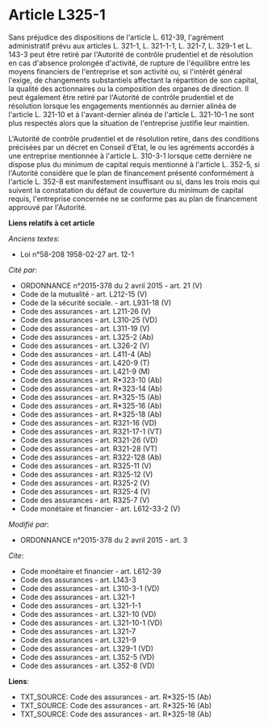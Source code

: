 # Article L325-1

Sans préjudice des dispositions de l'article L. 612-39, l'agrément administratif prévu aux articles L. 321-1, L. 321-1-1, L.
321-7, L. 329-1 et L. 143-3 peut être retiré par l'Autorité de contrôle prudentiel et de résolution en cas d'absence
prolongée d'activité, de rupture de l'équilibre entre les moyens financiers de l'entreprise et son activité ou, si l'intérêt
général l'exige, de changements substantiels affectant la répartition de son capital, la qualité des actionnaires ou la
composition des organes de direction. Il peut également être retiré par l'Autorité de contrôle prudentiel et de résolution
lorsque les engagements mentionnés au dernier alinéa de l'article L. 321-10 et à l'avant-dernier alinéa de l'article L.
321-10-1 ne sont plus respectés alors que la situation de l'entreprise justifie leur maintien. 

L'Autorité de contrôle prudentiel et de résolution retire, dans des conditions précisées par un décret en Conseil d'Etat, le
ou les agréments accordés à une entreprise mentionnée à l'article L. 310-3-1 lorsque cette dernière ne dispose plus du
minimum de capital requis mentionné à l'article L. 352-5, si l'Autorité considère que le plan de financement présenté
conformément à l'article L. 352-8 est manifestement insuffisant ou si, dans les trois mois qui suivent la constatation du
défaut de couverture du minimum de capital requis, l'entreprise concernée ne se conforme pas au plan de financement approuvé
par l'Autorité.

**Liens relatifs à cet article**

_Anciens textes_:

  - Loi n°58-208 1958-02-27 art. 12-1

_Cité par_:

  - ORDONNANCE n°2015-378 du 2 avril 2015 - art. 21 (V)
  - Code de la mutualité - art. L212-15 (V)
  - Code de la sécurité sociale. - art. L931-18 (V)
  - Code des assurances - art. L211-26 (V)
  - Code des assurances - art. L310-25 (VD)
  - Code des assurances - art. L311-19 (V)
  - Code des assurances - art. L325-2 (Ab)
  - Code des assurances - art. L326-2 (V)
  - Code des assurances - art. L411-4 (Ab)
  - Code des assurances - art. L420-9 (T)
  - Code des assurances - art. L421-9 (M)
  - Code des assurances - art. R*323-10 (Ab)
  - Code des assurances - art. R*323-14 (Ab)
  - Code des assurances - art. R*325-15 (Ab)
  - Code des assurances - art. R*325-16 (Ab)
  - Code des assurances - art. R*325-18 (Ab)
  - Code des assurances - art. R321-16 (VD)
  - Code des assurances - art. R321-17-1 (VT)
  - Code des assurances - art. R321-26 (VD)
  - Code des assurances - art. R321-28 (VT)
  - Code des assurances - art. R322-128 (Ab)
  - Code des assurances - art. R325-11 (V)
  - Code des assurances - art. R325-12 (V)
  - Code des assurances - art. R325-2 (V)
  - Code des assurances - art. R325-4 (V)
  - Code des assurances - art. R325-7 (V)
  - Code monétaire et financier - art. L612-33-2 (V)

_Modifié par_:

  - ORDONNANCE n°2015-378 du 2 avril 2015 - art. 3

_Cite_:

  - Code monétaire et financier - art. L612-39
  - Code des assurances - art. L143-3
  - Code des assurances - art. L310-3-1 (VD)
  - Code des assurances - art. L321-1
  - Code des assurances - art. L321-1-1
  - Code des assurances - art. L321-10 (VD)
  - Code des assurances - art. L321-10-1 (VD)
  - Code des assurances - art. L321-7
  - Code des assurances - art. L321-9
  - Code des assurances - art. L329-1 (VD)
  - Code des assurances - art. L352-5 (VD)
  - Code des assurances - art. L352-8 (VD)

**Liens**:

  - TXT_SOURCE: Code des assurances - art. R*325-15 (Ab)
  - TXT_SOURCE: Code des assurances - art. R*325-16 (Ab)
  - TXT_SOURCE: Code des assurances - art. R*325-18 (Ab)
